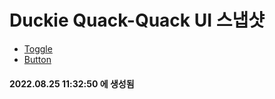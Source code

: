 # Duckie Quack-Quack UI 스냅샷

- [Toggle](Toggle.md)
- [Button](Button.md)

#### 2022.08.25 11:32:50 에 생성됨